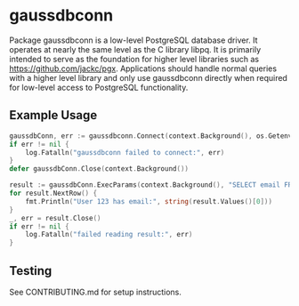 # gaussdbconn

Package gaussdbconn is a low-level PostgreSQL database driver. It operates at nearly the same level as the C library libpq.
It is primarily intended to serve as the foundation for higher level libraries such as https://github.com/jackc/pgx.
Applications should handle normal queries with a higher level library and only use gaussdbconn directly when required for
low-level access to PostgreSQL functionality.

## Example Usage

```go
gaussdbConn, err := gaussdbconn.Connect(context.Background(), os.Getenv("DATABASE_URL"))
if err != nil {
	log.Fatalln("gaussdbconn failed to connect:", err)
}
defer gaussdbConn.Close(context.Background())

result := gaussdbConn.ExecParams(context.Background(), "SELECT email FROM users WHERE id=$1", [][]byte{[]byte("123")}, nil, nil, nil)
for result.NextRow() {
	fmt.Println("User 123 has email:", string(result.Values()[0]))
}
_, err = result.Close()
if err != nil {
	log.Fatalln("failed reading result:", err)
}
```

## Testing

See CONTRIBUTING.md for setup instructions.
